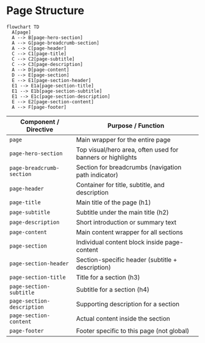 # Page Structure

```mermaid
flowchart TD
  A[page]
  A --> B[page-hero-section]
  A --> G[page-breadcrumb-section]
  A --> C[page-header]
  C --> C1[page-title]
  C --> C2[page-subtitle]
  C --> C3[page-description]
  A --> D[page-content]
  D --> E[page-section]
  E --> E1[page-section-header]
  E1 --> E1a[page-section-title]
  E1 --> E1b[page-section-subtitle]
  E1 --> E1c[page-section-description]
  E --> E2[page-section-content]
  A --> F[page-footer]
```

| Component / Directive      | Purpose / Function                                         |
| -------------------------- | ---------------------------------------------------------- |
| `page`                     | Main wrapper for the entire page                           |
| `page-hero-section`        | Top visual/hero area, often used for banners or highlights |
| `page-breadcrumb-section`  | Section for breadcrumbs (navigation path indicator)        |
| `page-header`              | Container for title, subtitle, and description             |
| `page-title`               | Main title of the page (h1)                                |
| `page-subtitle`            | Subtitle under the main title (h2)                         |
| `page-description`         | Short introduction or summary text                         |
| `page-content`             | Main content wrapper for all sections                      |
| `page-section`             | Individual content block inside page-content               |
| `page-section-header`      | Section-specific header (subtitle + description)           |
| `page-section-title`       | Title for a section (h3)                                   |
| `page-section-subtitle`    | Subtitle for a section (h4)                                |
| `page-section-description` | Supporting description for a section                       |
| `page-section-content`     | Actual content inside the section                          |
| `page-footer`              | Footer specific to this page (not global)                  |
